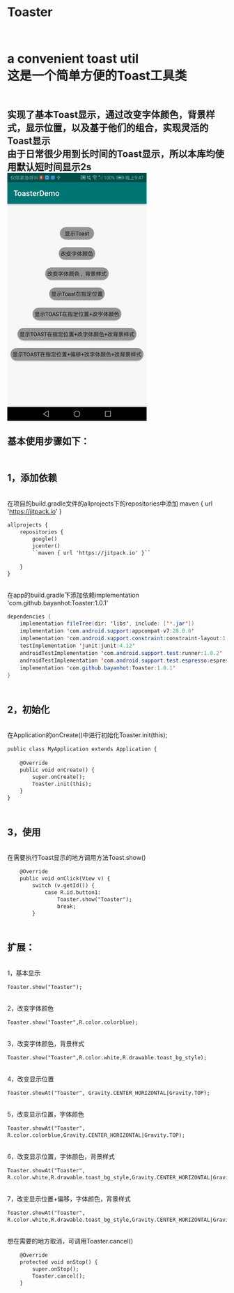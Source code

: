 # Toaster
<br>a convenient toast util
<br>这是一个简单方便的Toast工具类
====
<br>实现了基本Toast显示，通过改变字体颜色，背景样式，显示位置，以及基于他们的组合，实现灵活的Toast显示
<br>由于日常很少用到长时间的Toast显示，所以本库均使用默认短时间显示2s
<br>
![](https://github.com/bayanhot/Toaster/blob/master/app/src/main/res/drawable/toaster.gif)
<br>
<br>基本使用步骤如下：
-------
<br>1，添加依赖
-------
<br>在项目的build.gradle文件的allprojects下的repositories中添加 maven { url 'https://jitpack.io' }

```
allprojects {
    repositories {
        google()
        jcenter()
        ``maven { url 'https://jitpack.io' }``
        
    }
}
```

<br>在app的build.gradle下添加依赖implementation 'com.github.bayanhot:Toaster:1.0.1'
```Java
dependencies {
    implementation fileTree(dir: 'libs', include: ['*.jar'])
    implementation 'com.android.support:appcompat-v7:28.0.0'
    implementation 'com.android.support.constraint:constraint-layout:1.1.3'
    testImplementation 'junit:junit:4.12'
    androidTestImplementation 'com.android.support.test:runner:1.0.2'
    androidTestImplementation 'com.android.support.test.espresso:espresso-core:3.0.2'
    implementation 'com.github.bayanhot:Toaster:1.0.1'
}
```

<br>2，初始化
-------
<br>在Application的onCreate()中进行初始化Toaster.init(this);
```
public class MyApplication extends Application {

    @Override
    public void onCreate() {
        super.onCreate();
        Toaster.init(this);
    }
}
```

<br>3，使用
-------
<br>在需要执行Toast显示的地方调用方法Toast.show()
```
    @Override
    public void onClick(View v) {
        switch (v.getId()) {
            case R.id.button1:
                Toaster.show("Toaster");
                break;
        }
```

<br>扩展：
-------
<br>1，基本显示
```
Toaster.show("Toaster");
```
<br>2，改变字体颜色
```
Toaster.show("Toaster",R.color.colorblue);
```
<br>3，改变字体颜色，背景样式
```
Toaster.show("Toaster",R.color.white,R.drawable.toast_bg_style);
```
<br>4，改变显示位置
```
Toaster.showAt("Toaster", Gravity.CENTER_HORIZONTAL|Gravity.TOP);
```
<br>5，改变显示位置，字体颜色
```
Toaster.showAt("Toaster", R.color.colorblue,Gravity.CENTER_HORIZONTAL|Gravity.TOP);
```
<br>6，改变显示位置，字体颜色，背景样式
```
Toaster.showAt("Toaster", R.color.white,R.drawable.toast_bg_style,Gravity.CENTER_HORIZONTAL|Gravity.TOP);
```
<br>7，改变显示位置+偏移，字体颜色，背景样式
```
Toaster.showAt("Toaster", R.color.white,R.drawable.toast_bg_style,Gravity.CENTER_HORIZONTAL|Gravity.TOP,0,500);
```

<br>想在需要的地方取消，可调用Toaster.cancel()
```
    @Override
    protected void onStop() {
        super.onStop();
        Toaster.cancel();
    }
```
